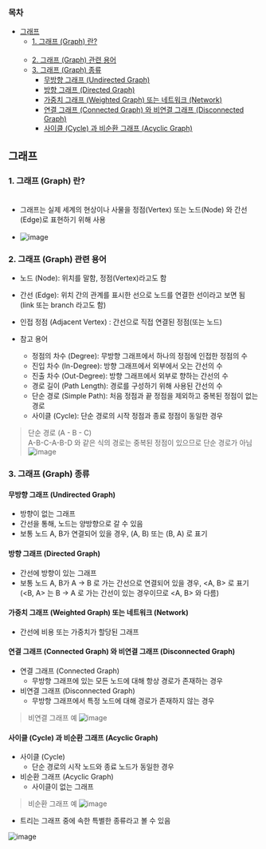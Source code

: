 ### 목차
- [그래프](#그래프)
  - [1. 그래프 (Graph) 란? <br><br>](#1-그래프-graph-란-)
  - [2. 그래프 (Graph) 관련 용어](#2-그래프-graph-관련-용어)
  - [3. 그래프 (Graph) 종류](#3-그래프-graph-종류)
    - [무방향 그래프 (Undirected Graph)](#무방향-그래프-undirected-graph)
    - [방향 그래프 (Directed Graph)](#방향-그래프-directed-graph)
    - [가중치 그래프 (Weighted Graph) 또는 네트워크 (Network)](#가중치-그래프-weighted-graph-또는-네트워크-network)
    - [연결 그래프 (Connected Graph) 와 비연결 그래프 (Disconnected Graph)](#연결-그래프-connected-graph-와-비연결-그래프-disconnected-graph)
    - [사이클 (Cycle) 과 비순환 그래프 (Acyclic Graph)](#사이클-cycle-과-비순환-그래프-acyclic-graph)
## 그래프
### 1. 그래프 (Graph) 란? <br><br>
* 그래프는 실제 세계의 현상이나 사물을 정점(Vertex) 또는 노드(Node) 와 간선(Edge)로 표현하기 위해 사용 <br><br>
* ![image](https://user-images.githubusercontent.com/102513932/176654170-39bc9984-b39d-48a6-a7c1-e92bed41e8e7.png)


### 2. 그래프 (Graph) 관련 용어
- 노드 (Node): 위치를 말함, 정점(Vertex)라고도 함
- 간선 (Edge): 위치 간의 관계를 표시한 선으로 노드를 연결한 선이라고 보면 됨 (link 또는 branch 라고도 함)
- 인접 정점 (Adjacent Vertex) : 간선으로 직접 연결된 정점(또는 노드)

- 참고 용어
  - 정점의 차수 (Degree): 무방향 그래프에서 하나의 정점에 인접한 정점의 수
  - 진입 차수 (In-Degree): 방향 그래프에서 외부에서 오는 간선의 수
  - 진출 차수 (Out-Degree): 방향 그래프에서 외부로 향하는 간선의 수
  - 경로 길이 (Path Length): 경로를 구성하기 위해 사용된 간선의 수
  - 단순 경로 (Simple Path): 처음 정점과 끝 정점을 제외하고 중복된 정점이 없는 경로
  - 사이클 (Cycle): 단순 경로의 시작 정점과 종료 정점이 동일한 경우
  
> 단순 경로 (A - B - C) <br>
> A-B-C-A-B-D 와 같은 식의 경로는 중복된 정점이 있으므로 단순 경로가 아님
> ![image](https://user-images.githubusercontent.com/102513932/176654413-449cd541-1f4f-43d2-8d3b-cd6ff8252610.png)

### 3. 그래프 (Graph) 종류
#### 무방향 그래프 (Undirected Graph)
- 방향이 없는 그래프
- 간선을 통해, 노드는 양방향으로 갈 수 있음
- 보통 노드 A, B가 연결되어 있을 경우, (A, B) 또는 (B, A) 로 표기


#### 방향 그래프 (Directed Graph)
- 간선에 방향이 있는 그래프
- 보통 노드 A, B가 A -> B 로 가는 간선으로 연결되어 있을 경우, <A, B> 로 표기 (<B, A> 는 B -> A 로 가는 간선이 있는 경우이므로 <A, B> 와 다름)

#### 가중치 그래프 (Weighted Graph) 또는 네트워크 (Network)
- 간선에 비용 또는 가중치가 할당된 그래프

#### 연결 그래프 (Connected Graph) 와 비연결 그래프 (Disconnected Graph)
- 연결 그래프 (Connected Graph)
  - 무방향 그래프에 있는 모든 노드에 대해 항상 경로가 존재하는 경우
- 비연결 그래프 (Disconnected Graph)
  - 무방향 그래프에서 특정 노드에 대해 경로가 존재하지 않는 경우


> 비연결 그래프 예
> ![image](https://user-images.githubusercontent.com/102513932/176654625-b6c0bb01-247e-44f3-9a7d-36bae54a46ab.png)

#### 사이클 (Cycle) 과 비순환 그래프 (Acyclic Graph)
- 사이클 (Cycle)
  - 단순 경로의 시작 노드와 종료 노드가 동일한 경우
- 비순환 그래프 (Acyclic Graph)
  - 사이클이 없는 그래프
  
> 비순환 그래프 예
> ![image](https://user-images.githubusercontent.com/102513932/176654692-95311b3a-6aec-406d-854e-b46028e2a78b.png)

- 트리는 그래프 중에 속한 특별한 종류라고 볼 수 있음

![image](https://user-images.githubusercontent.com/102513932/176654870-de4eb828-2104-41c1-9dd0-ea766e12ef74.png)

